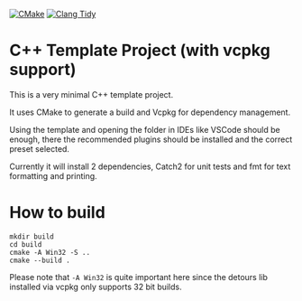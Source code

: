 [![CMake](https://github.com/mod-cpp/cpp-template-project-vcpkg/actions/workflows/cmake.yml/badge.svg)](https://github.com/mod-cpp/cpp-template-project-vcpkg/actions/workflows/cmake.yml)
[![Clang Tidy](https://github.com/mod-cpp/cpp-template-project-vcpkg/actions/workflows/clang-tidy.yml/badge.svg)](https://github.com/mod-cpp/cpp-template-project-vcpkg/actions/workflows/clang-tidy.yml)

# C++ Template Project (with vcpkg support)

This is a very minimal C++ template project.

It uses CMake to generate a build and Vcpkg for dependency management.

Using the template and opening the folder in IDEs like VSCode should be enough, there the recommended plugins should be installed and the correct preset selected.

Currently it will install 2 dependencies, Catch2 for unit tests and fmt for text formatting and printing.

# How to build
```
mkdir build
cd build
cmake -A Win32 -S ..
cmake --build .
```
Please note that `-A Win32` is quite important here since the detours lib installed via vcpkg only supports 32 bit builds.